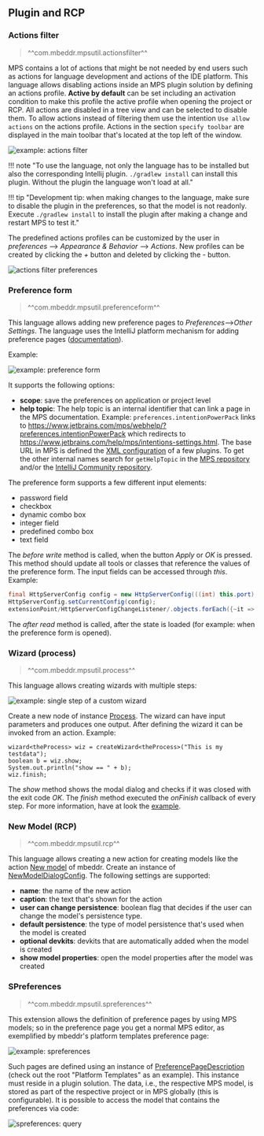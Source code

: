 ## Plugin and RCP

### Actions filter

> ^^com.mbeddr.mpsutil.actionsfilter^^

MPS contains a lot of actions that might be not needed by end users such as actions for language development and actions of the IDE platform. This language allows disabling
actions inside an MPS plugin solution by defining an actions profile. **Active by default** can
be set including an activation condition to make this profile the active profile when opening the project or RCP. All actions are disabled in a tree view and can be selected to disable them. To allow actions instead of filtering them use the intention `Use allow actions` on the
actions profile. Actions in the section `specify toolbar` are displayed in the main toolbar
that's located at the top left of the window.

![example: actions filter](actionsfilter_example.png)

!!! note "To use the language, not only the language has to be installed but also the corresponding Intellij plugin. `./gradlew install` can install this plugin. Without the plugin the language won't load at all."

!!! tip "Development tip: when making changes to the language, make sure to disable the plugin in the preferences, so that the model is not readonly. Execute `./gradlew install` to install the plugin after making a change and restart MPS to test it."

The predefined actions profiles can be customized by the user in *preferences* --> *Appearance & Behavior* --> *Actions*. New profiles can be created by clicking the *+* button and deleted by clicking the *-* button.

![actions filter preferences](actionsfilter_preferences.png)

### Preference form

> ^^com.mbeddr.mpsutil.preferenceform^^

This language allows adding new preference pages to *Preferences*-->*Other Settings*. The language uses the IntelliJ platform
mechanism for adding preference pages ([documentation](https://plugins.jetbrains.com/docs/intellij/settings-guide.html)).

Example:

![example: preference form](preferenceform_example.png)

It supports the following options:

- **scope**: save the preferences on application or project level
- **help topic**: The help topic is an internal identifier that can link a page in the MPS documentation.
  Example: `preferences.intentionPowerPack` links to https://www.jetbrains.com/mps/webhelp/?preferences.intentionPowerPack which redirects to https://www.jetbrains.com/help/mps/intentions-settings.html. The base URL in MPS is defined the [XML configuration](https://github.com/JetBrains/MPS/search?q=webhelp-url) of a few plugins. To get the other internal names search for `getHelpTopic` in the [MPS repository](https://github.com/JetBrains/MPS/search?q=getHelpTopic) and/or the [IntelliJ Community repository](https://github.com/JetBrains/intellij-community/search?q=getHelpTopic).

The preference form supports a few different input elements:

- password field
- checkbox
- dynamic combo box
- integer field
- predefined combo box
- text field

The *before write* method is called, when the button *Apply* or *OK* is pressed. This method should update all tools or classes
that reference the values of the preference form. The input fields can be accessed through *this*. Example:

```java
final HttpServerConfig config = new HttpServerConfig(((int) this.port), this.enabled); 
HttpServerConfig.setCurrentConfig(config); 
extensionPoint/HttpServerConfigChangeListener/.objects.forEach({~it => it.serverChanged(config); });
```

The *after read* method is called, after the state is loaded (for example: when the preference form is opened).

### Wizard (process)

> ^^com.mbeddr.mpsutil.process^^

This language allows creating wizards with multiple steps:

![example: single step of a custom wizard](wizard_step_example.png)

Create a new node of instance [Process](http://127.0.0.1:63320/node?ref=r%3A2ffefd76-4fe0-43c2-9fbd-203c67a47b34%28com.mbeddr.mpsutil.process.structure%29%2F4724180912012603068). The wizard can have input parameters and produces one output. After defining
the wizard it can be invoked from an action. Example:

```
wizard<theProcess> wiz = createWizard<theProcess>("This is my testdata");
boolean b = wiz.show;
System.out.println("show == " + b);
wiz.finish;
```

The *show* method shows the modal dialog and checks if it was closed with the exit code *OK*. The *finish* method
executed the *onFinish* callback of every step. For more information, have at look the [example](http://127.0.0.1:63320/node?ref=r%3A9aef0d3c-87c9-4ce3-ad67-def9817c1ab4%28com.mbeddr.mpsutil.process.sandbox.plugin%29%2F4724180912013515813).


### New Model (RCP)

> ^^com.mbeddr.mpsutil.rcp^^

This language allows creating a new action for creating models like the action [New model](http://127.0.0.1:63320/node?ref=r%3A0a882e21-5553-485b-8777-3b0ace5a0d84%28com.mbeddr.core.base.pluginSolution.plugin%29%2F1268036453389576693) of mbeddr.
Create an instance of [NewModelDialogConfig](http://127.0.0.1:63320/node?ref=r%3A3f408a86-cd9f-4c3c-80d9-d614915b49c9%28com.mbeddr.mpsutil.rcp.structure%29%2F8503127430094868034). The following settings are supported:

- **name**: the name of the new action
- **caption**: the text that's shown for the action
- **user can change persistence**: boolean flag that decides if the user can change the model's persistence type.
- **default persistence**: the type of model persistence that's used when the model is created
- **optional devkits**: devkits that are automatically added when the model is created
- **show model properties**: open the model properties after the model was created

### SPreferences

> ^^com.mbeddr.mpsutil.spreferences^^

This extension allows the definition of preference pages by using MPS models; so in the preference page you get a normal MPS editor, as exemplified by mbeddr's platform templates preference page:

![example: spreferences](spreference_example.png)

Such pages are defined using an instance of [PreferencePageDescription](http://127.0.0.1:63320/node?ref=c3bfea76-7bba-4f0e-b5a2-ff4e7a8d7cf1%2Fr%3A8d0fa52a-32d1-4359-892e-669a9b66600c%28com.mbeddr.mpsutil.spreferences%2Fcom.mbeddr.mpsutil.spreferences.structure%29%2F6547806146467473938) (check out the root "Platform Templates" as an example). This instance must reside in a plugin solution. The data, i.e., the respective MPS model, is stored as part of the respective project or in MPS globally (this is configurable). It is possible to access the model that contains the preferences via code:

![spreferences: query](spreferences_query.png)